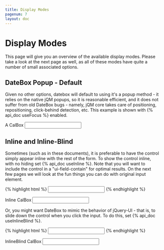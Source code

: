 ```yaml
---
title: Display Modes
pagenum: 7
layout: doc
---
```


# Display Modes
This page will give you an overview of the available display modes.  Please take
a look at the next page as well, as all of these modes have  quite a number of small
associated options.

## DateBox Popup - Default
Given no other options, datebox will default to using it's a popup method - it relies on the native
jQM popups, so it is reasonable efficient, and it does not suffer from old DateBox bugs - namely, 
jQM core takes care of positioning, repositioning, click-behind detection, etc.  This example is 
shown with {% api_doc useFocus %} enabled.
	
<div class="ui-field-contain">
	<label for="ex1">A CalBox</label>
	<input id="ex1" type="text" data-role="datebox" data-options='{"mode":"calbox", "useFocus":true}'>
</div>

## Inline and Inline-Blind
Sometimes (such as in these documents), it is preferable to have the control simply
appear inline with the rest of the form.  To show the control inline, with no hiding
set {% api_doc useInline %}.  Note that you will want to include the control in a "ui-field-contain"
for optimal results.  On the next few pages we will look at the fun things you can do with original 
input element.

{% highlight html %}
<input type="text" data-role="datebox" data-options='{"mode":"calbox", "useInline":true}'>
{% endhighlight %}

<div class="ui-field-contain">
	<label for="in1">Inline CalBox</label>
	<input id="in1" type="text" data-role="datebox" data-options='{"mode":"calbox", "useInline": true}'>
</div>

Or, you might want DateBox to mimic the behavior of jQuery-UI - that is, to slide
down the control when you click the input.  To do this, set {% api_doc useInlineBlind %}.

{% highlight html %}
<input type="text" data-role="datebox" data-options='{"mode":"calbox", "useInlineBlind":true}'>
{% endhighlight %}

<div class="ui-field-contain">
	<label for="in2">InlineBlind CalBox</label>
	<input type="text" id="in2" data-role="datebox" data-options='{"mode":"calbox", "useInlineBlind":true, "useFocus":true}'>
</div>

